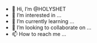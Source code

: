 - 👋 Hi, I’m @HOLYSHET
- 👀 I’m interested in ...
- 🌱 I’m currently learning ...
- 💞️ I’m looking to collaborate on ...
- 📫 How to reach me ...

<!---
HOLYSHET/HOLYSHET is a ✨ special ✨ repository because its `README.md` (this file) appears on your GitHub profile.
You can click the Preview link to take a look at your changes.
--->
